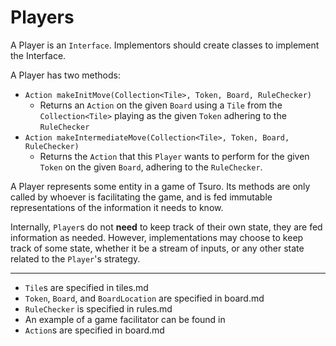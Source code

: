 # Players

A Player is an `Interface`. Implementors should create classes to implement the Interface. 

A Player has two methods:
  - `Action makeInitMove(Collection<Tile>, Token, Board, RuleChecker)`
    - Returns an `Action` on the given `Board` using a `Tile` from the `Collection<Tile>` playing as the given `Token` adhering to the `RuleChecker`
  - `Action makeIntermediateMove(Collection<Tile>, Token, Board, RuleChecker)`
    - Returns the `Action` that this `Player` wants to perform for the given `Token` on the given `Board`, adhering to the `RuleChecker`.

 A Player represents some entity in a game of Tsuro. Its methods are only called by whoever is facilitating the game, and is fed immutable representations of the information it needs to know. 

Internally, `Player`s do not **need** to keep track of their own state, they are fed information as needed. However, implementations may choose to keep track of some state, whether it be a stream of inputs, or any other state related to the `Player`'s strategy.

---
- `Tile`s are specified in tiles.md
- `Token`, `Board`, and `BoardLocation` are specified in board.md
- `RuleChecker` is specified in rules.md
- An example of a game facilitator can be found in 
- `Action`s are specified in board.md